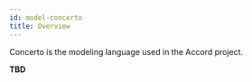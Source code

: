 ```yaml
---
id: model-concerto
title: Overview
---
```


Concerto is the modeling language used in the Accord project.

**TBD**

